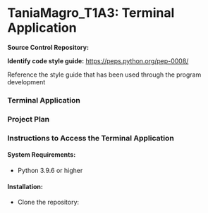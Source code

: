 # TaniaMagro_T1A3: Terminal Application


**Source Control Repository:** 

**Identify code style guide:**  https://peps.python.org/pep-0008/

Reference the style guide that has been used through the program development

### Terminal Application


### Project Plan

### Instructions to Access the Terminal Application
#### System Requirements:
* Python 3.9.6 or higher

#### Installation:
* Clone the repository:




                            